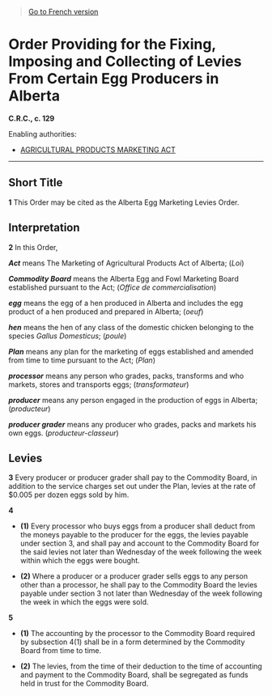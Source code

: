 > [Go to French version](/fr/Règlements/Codification%20des%20règlements%20du%20Canada/101-200/C.R.C.,%20ch.%20129.md)

# Order Providing for the Fixing, Imposing and Collecting of Levies From Certain Egg Producers in Alberta

**C.R.C., c. 129**

Enabling authorities: 
- [AGRICULTURAL PRODUCTS MARKETING ACT](/en/Acts/Revised%20Statutes%20of%20Canada/A/A-6.md)

----------



## Short Title


**1** This Order may be cited as the Alberta Egg Marketing Levies Order.




## Interpretation


**2** In this Order,

***Act*** means The Marketing of Agricultural Products Act of Alberta; (*Loi*)

***Commodity Board*** means the Alberta Egg and Fowl Marketing Board established pursuant to the Act; (*Office de commercialisation*)

***egg*** means the egg of a hen produced in Alberta and includes the egg product of a hen produced and prepared in Alberta; (*oeuf*)

***hen*** means the hen of any class of the domestic chicken belonging to the species *Gallus Domesticus*; (*poule*)

***Plan*** means any plan for the marketing of eggs established and amended from time to time pursuant to the Act; (*Plan*)

***processor*** means any person who grades, packs, transforms and who markets, stores and transports eggs; (*transformateur*)

***producer*** means any person engaged in the production of eggs in Alberta; (*producteur*)

***producer grader*** means any producer who grades, packs and markets his own eggs. (*producteur-classeur*)




## Levies


**3** Every producer or producer grader shall pay to the Commodity Board, in addition to the service charges set out under the Plan, levies at the rate of $0.005 per dozen eggs sold by him.



**4** 

- **(1)** Every processor who buys eggs from a producer shall deduct from the moneys payable to the producer for the eggs, the levies payable under section 3, and shall pay and account to the Commodity Board for the said levies not later than Wednesday of the week following the week within which the eggs were bought.

- **(2)** Where a producer or a producer grader sells eggs to any person other than a processor, he shall pay to the Commodity Board the levies payable under section 3 not later than Wednesday of the week following the week in which the eggs were sold.



**5** 

- **(1)** The accounting by the processor to the Commodity Board required by subsection 4(1) shall be in a form determined by the Commodity Board from time to time.

- **(2)** The levies, from the time of their deduction to the time of accounting and payment to the Commodity Board, shall be segregated as funds held in trust for the Commodity Board.


